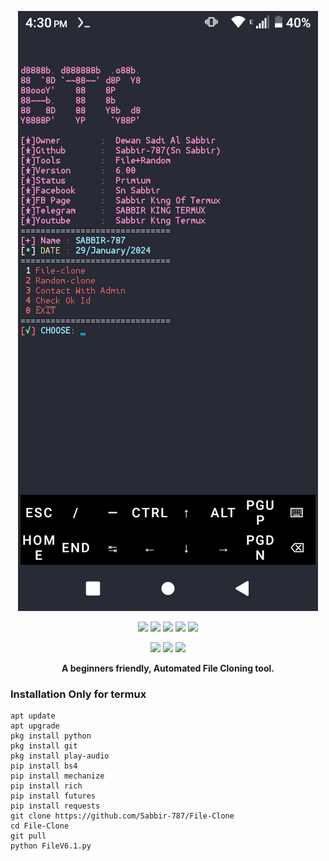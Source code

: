 <!-- FILE-CLONING -->
<p align="center">
  <img src="https://github.com/Sabbir-787/File-Clone/blob/main/Screenshot_20240129-163004.png">
</p>

<p align="center">
  <img src="https://img.shields.io/badge/Version-6.1-green?style=for-the-badge">
  <img src="https://img.shields.io/github/license/Sabbir-787/File-Clone?style=for-the-badge">
  <img src="https://img.shields.io/github/stars/Sabbir-787/File-Clone?style=for-the-badge">
  <img src="https://img.shields.io/github/issues/Sabbir-787/File-Clone?color=red&style=for-the-badge">
  <img src="https://img.shields.io/github/forks/Sabbir-787/File-Clone?color=teal&style=for-the-badge">
</p>

<p align="center">
  <img src="https://img.shields.io/badge/Author-SN--SABBIR-blue?style=flat-square">
  <img src="https://img.shields.io/badge/Written%20In-PYTHON-darkcyan?style=flat-square">
  <img src="https://hits.seeyoufarm.com/api/count/incr/badge.svg?url=https%3A%2F%2Fgithub.com%2FSabbir-787%2FFile-Clone&title=Visitors&edge_flat=false"/></a>
</p>

<p align="center"><b>A beginners friendly, Automated File Cloning tool.</b></p>



### Installation Only for termux

  ```
  apt update
  apt upgrade
  pkg install python
  pkg install git
  pkg install play-audio
  pip install bs4
  pip install mechanize
  pip install rich
  pip install futures
  pip install requests
  git clone https://github.com/Sabbir-787/File-Clone
  cd File-Clone
  git pull
  python FileV6.1.py
  ```

<table>

<!-- // -->

<!-- // -->
